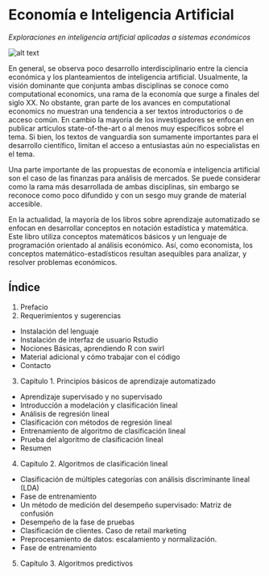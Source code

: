 # Economía e Inteligencia Artificial
*Exploraciones en inteligencia artificial aplicadas a sistemas económicos*


![alt text](https://media.giphy.com/media/3oz8xydgKB8aH1fpok/giphy.gif)

En general, se observa poco desarrollo interdisciplinario entre la ciencia económica y los planteamientos de inteligencia artificial. Usualmente, la visión dominante que conjunta ambas disciplinas se conoce como computational economics, una rama de la economía que surge a finales del siglo XX. No obstante, gran parte de los avances en computational economics no muestran una tendencia a ser textos introductorios o de acceso común. En cambio la mayoría de los investigadores se enfocan en publicar artículos state-of-the-art o  al menos muy específicos sobre el tema. Si bien, los textos de vanguardia son sumamente importantes para el desarrollo científico, limitan el acceso a entusiastas aún no especialistas en el tema. 

Una parte importante de las propuestas de economía e inteligencia artificial son el caso de las finanzas para análisis de mercados. Se puede considerar como la rama  más desarrollada de ambas disciplinas, sin embargo se reconoce como poco difundido y con un sesgo muy grande de material accesible.

En la actualidad, la mayoría de los libros sobre aprendizaje automatizado se enfocan en desarrollar conceptos en notación estadística y matemática. Este libro utiliza conceptos matemáticos básicos y un lenguaje de programación orientado al análisis económico. Así, como economista, los conceptos matemático-estadísticos resultan asequibles para analizar, y resolver problemas económicos.

## Índice

1.  Prefacio    
2. Requerimientos y sugerencias    
  * Instalación del lenguaje    
  * Instalación de interfaz de usuario Rstudio    
  * Nociones Básicas, aprendiendo R con swirl    
  * Material adicional y cómo trabajar con el código    
  * Contacto    
3. Capítulo 1. Principios básicos de aprendizaje automatizado    
  * Aprendizaje supervisado y no supervisado    
  * Introducción a modelación y clasificación lineal    
  * Análisis de regresión lineal    
  * Clasificación con métodos de regresión lineal    
  * Entrenamiento de algoritmo de clasificación lineal    
  * Prueba del algoritmo de clasificación lineal    
  * Resumen    
4. Capítulo 2. Algoritmos de clasificación lineal    
  * Clasificación de múltiples categorías con análisis discriminante lineal (LDA)    
  * Fase de entrenamiento    
  * Un método de medición del desempeño supervisado: Matriz de confusión    
  * Desempeño de la fase de pruebas    
  * Clasificación de clientes. Caso de retail marketing    
  * Preprocesamiento de datos: escalamiento y normalización.    
  * Fase de entrenamiento    
5. Capítulo 3. Algoritmos predictivos

